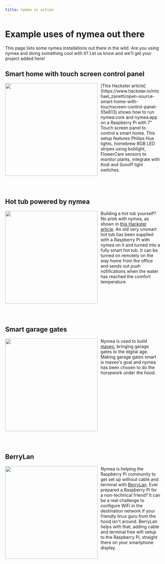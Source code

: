 ```yaml
---
title: nymea in action
---
```


# Example uses of nymea out there

This page lists some nymea installations out there in the wild. Are you using nymea and doing something cool with it? Let us know and we'll get your project added here!

## Smart home with touch screen control panel

<img src="https://hackster.imgix.net/uploads/attachments/650968/main_image_mUT97rqp6F.jpg?auto=compress%2Cformat&w=900&h=675&fit=min" style="width:300px; float: left; margin-bottom: 0.5em; text-align: center; margin-right: 10px;"> 
[This Hackster article](https://www.hackster.io/michael_zanetti/open-source-smart-home-with-touchscreen-control-panel-55e613) shows how to run nymea:core and nymea:app on a Raspberry Pi with 7" Touch screen panel to control a smart home. This setup features Philips Hue lights, homebrew RGB LED stripes using boblight, FlowerCare sensors to monitor plants, integrate with Kodi and Sonoff light switches.

<p style="clear:both;"></p>
<br />
<br />

## Hot tub powered by nymea

<img src="https://hackster.imgix.net/uploads/attachments/682275/img_5724_0bbwEg1rDW.JPG?auto=compress%2Cformat&w=900&h=675&fit=min" style="width:300px; float: left; margin-bottom: 0.5em; text-align: center; margin-right: 10px;">

Building a hot tub yourself? No prob with nymea, as shown in [this Hackster article](https://www.hackster.io/124582/open-source-hot-tub-controller-e0a1f3). An old very unsmart hot tub has been supplied with a Raspberry Pi with nymea on it and turned into a fully smart hot tub. It can be turned on remotely on the way home from the office and sends out push notifications when the water has reached the comfort temperature.

<p style="clear:both;"></p>
<br />
<br />


## Smart garage gates

<img src="https://nymea.io/app/default/assets/addons/default/guh/default-theme/resources/img/services/maveobox.jpg" style="width:300px; float: left; margin-bottom: 0.5em; text-align: center; margin-right: 10px;">

Nymea is used to build [maveo](https://smartwithmaveo.com), bringing garage gates to the digital age. Making garage gates smart is maveo's goal and nymea has been chosen to do the horsework under the hood.

<p style="clear:both;"></p>
<br />
<br />


## BerryLan

<img src="https://berrylan.app/assets/gif/overview.gif" style="width:300px; float: left; margin-bottom: 0.5em; text-align: center; margin-right: 10px;">

Nymea is helping the Raspberry Pi community to get set up without cable and terminal with [BerryLan](https://berrylan.app). Ever prepared a Raspberry Pi for a non-technical friend? It can be a real challenge to configure WiFi in the destination network if your friendly linux guru from the hood isn't around. BerryLan helps with that, adding cable and terminal free wifi setup to the Raspberry Pi, straight there on your smartphone display.



<p style="clear:both;"></p>
<br />
<br />
